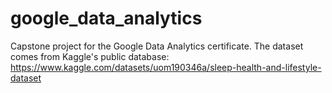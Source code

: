 # google_data_analytics
Capstone project for the Google Data Analytics certificate. The dataset comes from Kaggle's public database: https://www.kaggle.com/datasets/uom190346a/sleep-health-and-lifestyle-dataset
